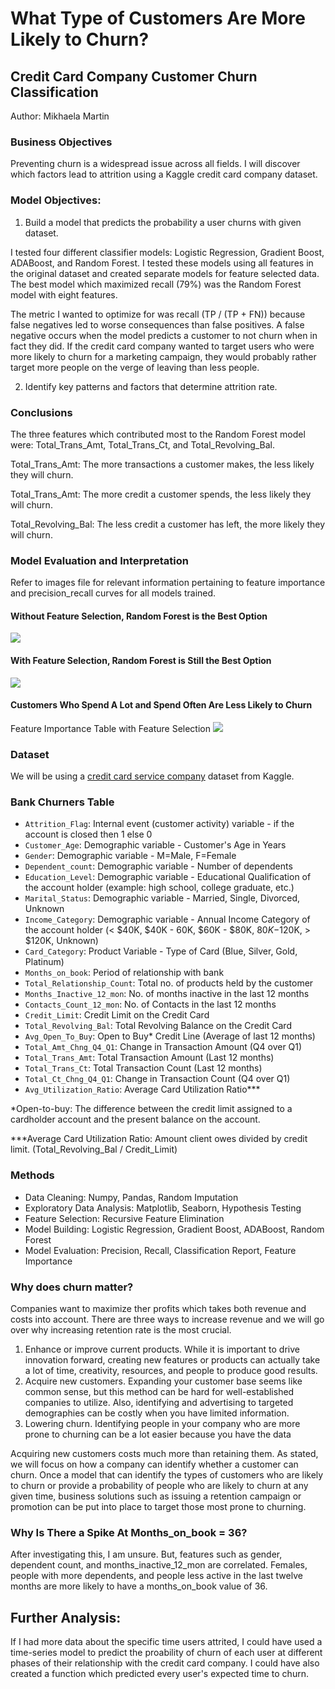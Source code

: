 # What Type of Customers Are More Likely to Churn?

## Credit Card Company Customer Churn Classification 
Author: Mikhaela Martin

### Business Objectives
Preventing churn is a widespread issue across all fields. I will discover which factors lead to attrition using a Kaggle credit card company dataset. 

### Model Objectives:
1. Build a model that predicts the probability a user churns with given dataset. 

I tested four different classifier models: Logistic Regression, Gradient Boost, ADABoost, and Random Forest. I tested these models using all features in the original dataset and created separate models for feature selected data. The best model which maximized recall (79%) was the Random Forest model with eight features. 

The metric I wanted to optimize for was recall (TP / (TP + FN)) because false negatives led to worse consequences than false positives. A false negative occurs when the model predicts a customer to not churn when in fact they did. If the credit card company wanted to target users who were more likely to churn for a marketing campaign, they would probably rather target more people on the verge of leaving than less people. 

2. Identify key patterns and factors that determine attrition rate.

### Conclusions

The three features which contributed most to the Random Forest model were: Total_Trans_Amt, Total_Trans_Ct, and Total_Revolving_Bal.

Total_Trans_Amt: The more transactions a customer makes, the less likely they will churn.

Total_Trans_Amt: The more credit a customer spends, the less likely they will churn.

Total_Revolving_Bal: The less credit a customer has left, the more likely they will churn.

### Model Evaluation and Interpretation

Refer to images file for relevant information pertaining to feature importance and precision_recall curves for all models trained.

#### Without Feature Selection, Random Forest is the Best Option
![](https://github.com/mikhaelamartin/Bank-Churn/blob/master/images/no_fs_models.PNG)
#### With Feature Selection, Random Forest is Still the Best Option
![](https://github.com/mikhaelamartin/Bank-Churn/blob/master/images/fs_models.PNG)
#### Customers Who Spend A Lot and Spend Often Are Less Likely to Churn
Feature Importance Table with Feature Selection
![](https://github.com/mikhaelamartin/Bank-Churn/blob/master/images/feature_importance.PNG)
 
### Dataset
We will be using a [credit card service company](https://www.kaggle.com/sakshigoyal7/credit-card-customers) dataset from Kaggle.  

### Bank Churners Table

- `Attrition_Flag`: Internal event (customer activity) variable - if the account is closed then 1 else 0
- `Customer_Age`: Demographic variable - Customer's Age in Years
- `Gender`: Demographic variable - M=Male, F=Female
- `Dependent_count`: Demographic variable - Number of dependents
- `Education_Level`: Demographic variable - Educational Qualification of the account holder (example: high school, college graduate, etc.)
- `Marital_Status`: Demographic variable - Married, Single, Divorced, Unknown
- `Income_Category`: Demographic variable - Annual Income Category of the account holder (< $40K, $40K - 60K, $60K - $80K, $80K-$120K, > $120K, Unknown)
- `Card_Category`: Product Variable - Type of Card (Blue, Silver, Gold, Platinum)
- `Months_on_book`: Period of relationship with bank
- `Total_Relationship_Count`: Total no. of products held by the customer
- `Months_Inactive_12_mon`: No. of months inactive in the last 12 months
- `Contacts_Count_12_mon`: No. of Contacts in the last 12 months
- `Credit_Limit`: Credit Limit on the Credit Card
- `Total_Revolving_Bal`: Total Revolving Balance on the Credit Card
- `Avg_Open_To_Buy`: Open to Buy* Credit Line (Average of last 12 months)
- `Total_Amt_Chng_Q4_Q1`: Change in Transaction Amount (Q4 over Q1)
- `Total_Trans_Amt`: Total Transaction Amount (Last 12 months)
- `Total_Trans_Ct`: Total Transaction Count (Last 12 months)
- `Total_Ct_Chng_Q4_Q1`: Change in Transaction Count (Q4 over Q1) 
- `Avg_Utilization_Ratio`: Average Card Utilization Ratio***


*Open-to-buy: The difference between the credit limit assigned to a cardholder account and the present balance on the account.

***Average Card Utilization Ratio: Amount client owes divided by credit limit. (Total_Revolving_Bal / Credit_Limit)


### Methods
- Data Cleaning: Numpy, Pandas, Random Imputation
- Exploratory Data Analysis: Matplotlib, Seaborn, Hypothesis Testing
- Feature Selection: Recursive Feature Elimination
- Model Building: Logistic Regression, Gradient Boost, ADABoost, Random Forest
- Model Evaluation: Precision, Recall, Classification Report, Feature Importance

### Why does churn matter?
Companies want to maximize ther profits which takes both revenue and costs into account. There are three ways to increase revenue and we will go over why increasing retention rate is the most crucial. 

1. Enhance or improve current products. While it is important to drive innovation forward, creating new features or products can actually take a lot of time, creativity, resources, and people to produce good results.
2. Acquire new customers. Expanding your customer base seems like common sense, but this method can be hard for well-established companies to utilize. Also, identifying and advertising to targeted demographies can be costly when you have limited information.
3. Lowering churn. Identifying people in your company who are more prone to churning can be a lot easier because you have the data 

Acquiring new customers costs much more than retaining them. As stated, we will focus on how a company can identify whether a customer can churn. Once a model that can identify the types of customers who are likely to churn or provide a probability of people who are likely to churn at any given time, business solutions such as issuing a retention campaign or promotion can be put into place to target those most prone to churning.


### Why Is There a Spike At Months_on_book = 36?
After investigating this, I am unsure. But, features such as gender, dependent count, and months_inactive_12_mon are correlated. Females, people with more dependents, and people less active in the last twelve months are more likely to have a months_on_book value of 36.

## Further Analysis:
If I had more data about the specific time users attrited, I could have used a time-series model to predict the proability of churn of each user at different phases of their relationship with the credit card company. I could have also created a function which predicted every user's expected time to churn.

